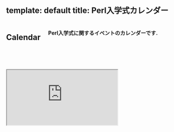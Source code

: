 template: default
title: Perl入学式カレンダー
---

<header>
    <div class="row">
        <div class="large-12 columns">
            <h2>Calendar</h2>
            <h4>Perl入学式に関するイベントのカレンダーです.</h4>
        </div>
    </div>
</header>
<div id="main-content">
    <div class="row">
        <div class="large-12 medium-12 columns">
            <div class="center">
                 <iframe class="calendar" src="https://www.google.com/calendar/embed?height=600&amp;wkst=1&amp;bgcolor=%23FFFFFF&amp;src=1ja28upaeq4f28qojkns6tpbss%40group.calendar.google.com&amp;color=%232952A3&amp;ctz=Asia%2FTokyo"></iframe>
            </div>
        </div>
    </div>
</div>
